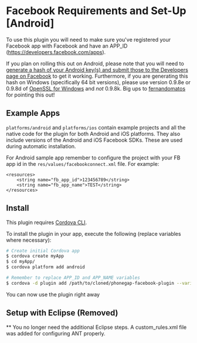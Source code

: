 # Facebook Requirements and Set-Up [Android]

To use this plugin you will need to make sure you've registered your Facebook app with Facebook and have an APP_ID (https://developers.facebook.com/apps).

If you plan on rolling this out on Android, please note that you will need to [generate a hash of your Android key(s) and submit those to the Developers page on Facebook](https://developers.facebook.com/docs/android/getting-started/facebook-sdk-for-android/) to get it working. Furthermore, if you are generating this hash on Windows (specifically 64 bit versions), please use version 0.9.8e or 0.9.8d of [OpenSSL for Windows](http://code.google.com/p/openssl-for-windows/downloads/list) and *not* 0.9.8k. Big ups to [fernandomatos](http://github.com/fernandomatos) for pointing this out!

## Example Apps

`platforms/android` and `platforms/ios` contain example projects and all the native code for the plugin for both Android and iOS platforms. They also include versions of the Android and iOS Facebook SDKs. These are used during automatic installation.

For Android sample app remember to configure the project with your FB app id in the `res/values/facebookconnect.xml` file. For example:

	<resources>
    	<string name="fb_app_id">123456789</string>
    	<string name="fb_app_name">TEST</string>
	</resources>

## Install

This plugin requires [Cordova CLI](http://cordova.apache.org/docs/en/3.5.0/guide_cli_index.md.html).

To install the plugin in your app, execute the following (replace variables where necessary):
```sh
# Create initial Cordova app
$ cordova create myApp
$ cd myApp/
$ cordova platform add android

# Remember to replace APP_ID and APP_NAME variables
$ cordova -d plugin add /path/to/cloned/phonegap-facebook-plugin --variable APP_ID="123456789" --variable APP_NAME="myApplication"
```

You can now use the plugin right away

## Setup with Eclipse (Removed)

** You no longer need the additional Eclipse steps.  A custom_rules.xml file was added for configuring ANT properly.